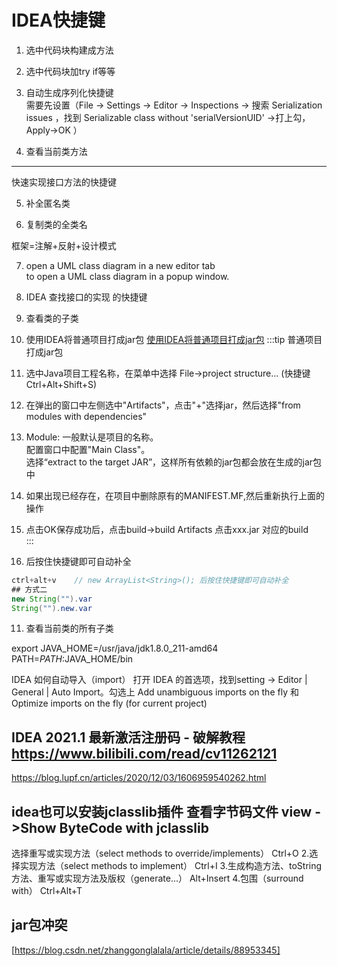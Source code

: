 # IDEA快捷键

1. <Badge text="ctrl +alt +m"/>  选中代码块构建成方法
2. <Badge text="ctrl +alt +T"/>  选中代码块加try if等等
3. <Badge text="alt  + enter"/>  自动生成序列化快捷键  
需要先设置（File -> Settings -> Editor -> Inspections -> 搜索 Serialization issues ，找到 Serializable class without 'serialVersionUID' ->打上勾，Apply->OK ）  

4. <Badge text="alt +7"/>   查看当前类方法    

---------------------------------------

<Badge text="Ctrl+O"/>  快速实现接口方法的快捷键  

5. <Badge text="alt + enter"/>  补全匿名类

6. <Badge text="ctrl + alt + shift + c"/>  复制类的全类名

框架=注解+反射+设计模式

7. <Badge text="Ctrl+Alt+Shift+U"/>  open a UML class diagram in a new editor tab    
   <Badge text="Ctrl+Alt+U "/>to  open a UML class diagram in a popup window.  

8. <Badge text="ctrl + alt +B"/>  IDEA 查找接口的实现 的快捷键

9. <Badge text=" Navigate -> Type Hierarchy"/> 查看类的子类

10. 使用IDEA将普通项目打成jar包
<a href='https://blog.csdn.net/weixin_38201936/article/details/88018493'>使用IDEA将普通项目打成jar包</a>
:::tip 普通项目打成jar包
1. 选中Java项目工程名称，在菜单中选择 File->project structure... (快捷键Ctrl+Alt+Shift+S)
2. 在弹出的窗口中左侧选中"Artifacts"，点击"+"选择jar，然后选择"from modules with dependencies"
3. Module: 一般默认是项目的名称。  
    配置窗口中配置"Main Class"。  
    选择“extract to the target JAR”，这样所有依赖的jar包都会放在生成的jar包中  
4. 如果出现已经存在，在项目中删除原有的MANIFEST.MF,然后重新执行上面的操作  
5. 点击OK保存成功后，点击build->build Artifacts    点击xxx.jar 对应的build  
:::

11. 后按住快捷键即可自动补全 
```java
ctrl+alt+v    // new ArrayList<String>(); 后按住快捷键即可自动补全 
## 方式二
new String("").var
String("").new.var
```
11. <Badge text="ctrl + h"/>  查看当前类的所有子类

export JAVA_HOME=/usr/java/jdk1.8.0_211-amd64
PATH=$PATH:$JAVA_HOME/bin

IDEA 如何自动导入（import）
打开 IDEA 的首选项，找到setting -> Editor | General | Auto Import。勾选上 Add unambiguous imports on the fly 和 Optimize imports on the fly (for current project)


## IDEA 2021.1 最新激活注册码 - 破解教程 https://www.bilibili.com/read/cv11262121

<a herf='https://blog.lupf.cn/articles/2020/12/03/1606959540262.html'>https://blog.lupf.cn/articles/2020/12/03/1606959540262.html</a>

##  idea也可以安装jclasslib插件 查看字节码文件 view ->Show ByteCode with jclasslib


选择重写或实现方法（select methods to override/implements）
Ctrl+O
2.选择实现方法（select methods to implement）
Ctrl+I
3.生成构造方法、toString方法、重写或实现方法及版权（generate...）
Alt+Insert
4.包围（surround with）
Ctrl+Alt+T  

## jar包冲突
[https://blog.csdn.net/zhanggonglalala/article/details/88953345]